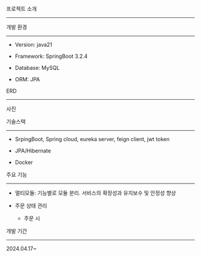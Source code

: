 프로젝트 소개

---

개발 환경

---

- Version: java21
  
- Framework: SpringBoot 3.2.4
  
- Database: MySQL
  
- ORM: JPA
  

ERD

---

사진

기술스택

---

- SrpingBoot, Spring cloud, eureka server, feign client, jwt token
  
- JPA/Hibernate
  
- Docker
  

주요 기능

---

- 멀티모듈: 기능별로 모듈 분리. 서비스의 확장성과 유지보수 및 안정성 향상
  
- 주문 상태 관리
  
  - 주문 시
    

개발 기간

---

2024.04.17~
